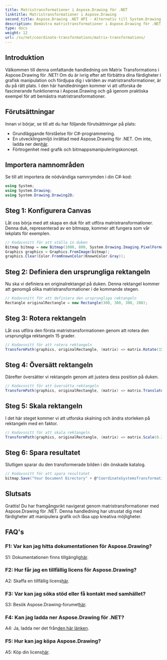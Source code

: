 ```yaml
---
title: Matristransformationer i Aspose.Drawing för .NET
linktitle: Matristransformationer i Aspose.Drawing
second_title: Aspose.Drawing .NET API - Alternativ till System.Drawing.Common
description: Bemästra matristransformationer i Aspose.Drawing för .NET med denna steg-för-steg-guide.
type: docs
weight: 12
url: /sv/net/coordinate-transformations/matrix-transformations/
---
```

## Introduktion

Välkommen till denna omfattande handledning om Matrix Transformations i Aspose.Drawing för .NET! Om du är ivrig efter att förbättra dina färdigheter i grafisk manipulation och fördjupa dig i världen av matristransformationer, är du på rätt plats. I den här handledningen kommer vi att utforska de fascinerande funktionerna i Aspose.Drawing och gå igenom praktiska exempel för att bemästra matristransformationer.

## Förutsättningar

Innan vi börjar, se till att du har följande förutsättningar på plats:

- Grundläggande förståelse för C#-programmering.
-  En utvecklingsmiljö inrättad med Aspose.Drawing för .NET. Om inte, ladda ner den[här](https://releases.aspose.com/drawing/net/).
- Förtrogenhet med grafik och bitmappsmanipuleringskoncept.

## Importera namnområden

Se till att importera de nödvändiga namnrymden i din C#-kod:

```csharp
using System;
using System.Drawing;
using System.Drawing.Drawing2D;
```

## Steg 1: Konfigurera Canvas

Låt oss börja med att skapa en duk för att utföra matristransformationer. Denna duk, representerad av en bitmapp, kommer att fungera som vår lekplats för exemplen.

```csharp
// Kodavsnitt för att ställa in duken
Bitmap bitmap = new Bitmap(1000, 800, System.Drawing.Imaging.PixelFormat.Format32bppPArgb);
Graphics graphics = Graphics.FromImage(bitmap);
graphics.Clear(Color.FromKnownColor(KnownColor.Gray));
```

## Steg 2: Definiera den ursprungliga rektangeln

Nu ska vi definiera en originalrektangel på duken. Denna rektangel kommer att genomgå olika matristransformationer i de kommande stegen.

```csharp
// Kodavsnitt för att definiera den ursprungliga rektangeln
Rectangle originalRectangle = new Rectangle(300, 300, 300, 200);
```

## Steg 3: Rotera rektangeln

Låt oss utföra den första matristransformationen genom att rotera den ursprungliga rektangeln 15 grader.

```csharp
// Kodavsnitt för att rotera rektangeln
TransformPath(graphics, originalRectangle, (matrix) => matrix.Rotate(15.0f));
```

## Steg 4: Översätt rektangeln

Därefter översätter vi rektangeln genom att justera dess position på duken.

```csharp
// Kodavsnitt för att översätta rektangeln
TransformPath(graphics, originalRectangle, (matrix) => matrix.Translate(-250, -250));
```

## Steg 5: Skala rektangeln

I det här steget kommer vi att utforska skalning och ändra storleken på rektangeln med en faktor.

```csharp
// Kodavsnitt för att skala rektangeln
TransformPath(graphics, originalRectangle, (matrix) => matrix.Scale(0.3f, 0.3f));
```

## Steg 6: Spara resultatet

Slutligen sparar du den transformerade bilden i din önskade katalog.

```csharp
// Kodavsnitt för att spara resultatet
bitmap.Save("Your Document Directory" + @"CoordinateSystemsTransformations\MatrixTransformations_out.png");
```

## Slutsats

Grattis! Du har framgångsrikt navigerat genom matristransformationer med Aspose.Drawing för .NET. Denna handledning har utrustat dig med färdigheter att manipulera grafik och låsa upp kreativa möjligheter.

## FAQ's

### F1: Var kan jag hitta dokumentationen för Aspose.Drawing?

 S1: Dokumentationen finns tillgänglig[här](https://reference.aspose.com/drawing/net/).

### F2: Hur får jag en tillfällig licens för Aspose.Drawing?

 A2: Skaffa en tillfällig licens[här](https://purchase.aspose.com/temporary-license/).

### F3: Var kan jag söka stöd eller få kontakt med samhället?

 S3: Besök Aspose.Drawing-forumet[här](https://forum.aspose.com/c/diagram/17).

### F4: Kan jag ladda ner Aspose.Drawing för .NET?

 A4: Ja, ladda ner det från[den här länken](https://releases.aspose.com/drawing/net/).

### F5: Hur kan jag köpa Aspose.Drawing?

 A5: Köp din licens[här](https://purchase.aspose.com/buy).